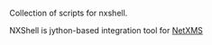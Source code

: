 Collection of scripts for nxshell.

NXShell is jython-based integration tool for [NetXMS](https://netxms.org/)
